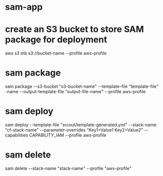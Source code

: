 # sam-app

# create an S3 bucket to store SAM package for deployment

aws s3 mb s3://bucket-name --profile aws-profile
# sam package

sam  package --s3-bucket "s3-bucket-name" --template-file "template-file" -name --output-template-file "output-file-name" --profile aws-profile

# sam deploy

sam deploy --template-file "srcout/template-generated.yml" --stack-name "cf-stack-name" --parameter-overrides "Key1=Value1 Key2=Value2" --capabilities CAPABILITY_IAM --profile aws-profile

# sam delete

sam delete --stack-name "stack-name" --profile "aws-profile"